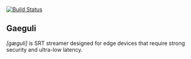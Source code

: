 [![Build Status](https://dev.azure.com/hwangsaeul/hwangsaeul/_apis/build/status/justinjoy.gaeguli?branchName=master)](https://dev.azure.com/hwangsaeul/hwangsaeul/_build/latest?definitionId=9&branchName=master)

Gaeguli
-------
*[gæguli]* is SRT streamer designed for edge devices that require strong security and ultra-low latency.
